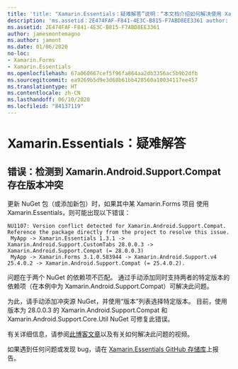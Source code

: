 ```yaml
---
title: 'title: "Xamarin.Essentials：疑难解答”说明：“本文档介绍如何解决使用 Xamarin.Essentials 库进行开发时遇到的问题。”'
description: 'ms.assetid：2E474FAF-F841-4E3C-B815-F7ABD8EE3361 author: jamesmontemagno ms.author: jamont ms.date:2020 年 1 月 6 日 no-loc: [Xamarin.Forms, Xamarin.Essentials]'
ms.assetid: 2E474FAF-F841-4E3C-B815-F7ABD8EE3361
author: jamesmontemagno
ms.author: jamont
ms.date: 01/06/2020
no-loc:
- Xamarin.Forms
- Xamarin.Essentials
ms.openlocfilehash: 67a060667cef5f96fa864aa2db3356ac5b9b2dfb
ms.sourcegitcommit: ea9269b5d9e3d68b61bb428560a10034117ee457
ms.translationtype: HT
ms.contentlocale: zh-CN
ms.lasthandoff: 06/10/2020
ms.locfileid: "84137119"
---
```

# <a name="xamarinessentials-troubleshooting"></a>Xamarin.Essentials：疑难解答

## <a name="error-version-conflict-detected-for-xamarinandroidsupportcompat"></a>错误：检测到 Xamarin.Android.Support.Compat 存在版本冲突

更新 NuGet 包（或添加新包）时，如果其中某 Xamarin.Forms 项目
使用 Xamarin.Essentials，则可能出现以下错误：

```error
NU1107: Version conflict detected for Xamarin.Android.Support.Compat. Reference the package directly from the project to resolve this issue.
 MyApp -> Xamarin.Essentials 1.3.1 -> Xamarin.Android.Support.CustomTabs 28.0.0.3 -> Xamarin.Android.Support.Compat (= 28.0.0.3)
 MyApp -> Xamarin.Forms 3.1.0.583944 -> Xamarin.Android.Support.v4 25.4.0.2 -> Xamarin.Android.Support.Compat (= 25.4.0.2).
```

问题在于两个 NuGet 的依赖项不匹配。 通过手动添加同时支持两者的特定版本的依赖项（在本例中为 Xamarin.Android.Support.Compat）可解决此问题。

为此，请手动添加冲突源 NuGet，并使用“版本”列表选择特定版本。 目前，使用版本为 28.0.0.3 的 Xamarin.Android.Support.Compat 和 Xamarin.Android.Support.Core.Util NuGet 可修复此错误。

有关详细信息，请参阅[此博客文章](https://redth.codes/how-to-fix-the-dreaded-version-conflict-nuget-error-in-your-xamarin-android-projects/)以及有关如何解决此问题的视频。

如果遇到任何问题或发现 bug，请在 [Xamarin.Essentials GitHub 存储库](https://github.com/xamarin/Essentials)上报告。
